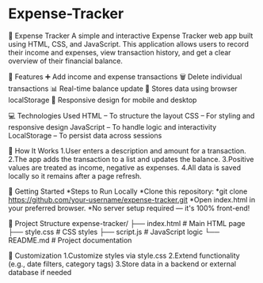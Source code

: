# Expense-Tracker

💸 Expense Tracker
A simple and interactive Expense Tracker web app built using HTML, CSS, and JavaScript. This application allows users to record their income and expenses, view transaction history, and get a clear overview of their financial balance.

📌 Features
➕ Add income and expense transactions
🗑 Delete individual transactions
📊 Real-time balance update
💾 Stores data using browser localStorage
📱 Responsive design for mobile and desktop

💻 Technologies Used
HTML – To structure the layout
CSS – For styling and responsive design
JavaScript – To handle logic and interactivity
LocalStorage – To persist data across sessions

🧪 How It Works
1.User enters a description and amount for a transaction.
2.The app adds the transaction to a list and updates the balance.
3.Positive values are treated as income, negative as expenses.
4.All data is saved locally so it remains after a page refresh.

🚀 Getting Started
*Steps to Run Locally
*Clone this repository:
*git clone https://github.com/your-username/expense-tracker.git
*Open index.html in your preferred browser.
*No server setup required — it's 100% front-end!

📁 Project Structure
expense-tracker/
├── index.html         # Main HTML page
├── style.css          # CSS styles
├── script.js          # JavaScript logic
└── README.md          # Project documentation

🔧 Customization
1.Customize styles via style.css
2.Extend functionality (e.g., date filters, category tags)
3.Store data in a backend or external database if needed
